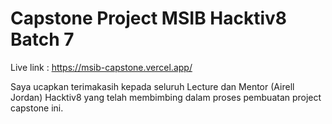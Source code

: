 # Capstone Project MSIB Hacktiv8 Batch 7

Live link : https://msib-capstone.vercel.app/

Saya ucapkan terimakasih kepada seluruh Lecture dan Mentor (Airell Jordan) Hacktiv8 yang telah membimbing dalam proses pembuatan project capstone ini. 
